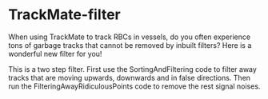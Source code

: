 # TrackMate-filter
When using TrackMate to track RBCs in vessels, do you often experience tons of garbage tracks that cannot be removed by inbuilt filters? Here is a wonderful new filter for you!

This is a two step filter. First use the SortingAndFiltering code to filter away tracks that are moving upwards, downwards and in false directions. Then run the FilteringAwayRidiculousPoints code to remove the rest signal noises.
